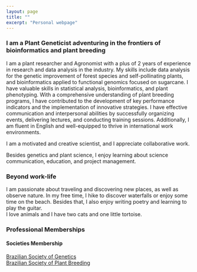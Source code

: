 ```yaml
---
layout: page
title: ""
excerpt: "Personal webpage"
---
```


### I am a Plant Geneticist adventuring in the frontiers of bioinformatics and plant breeding

I am a plant researcher and Agronomist with a plus of 2 years of experience in research and data analysis in the industry. My skills include data analysis for the genetic improvement of forest species and self-pollinating plants, and bioinformatics applied to functional genomics focused on sugarcane. I have valuable skills in statistical analysis, bioinformatics, and plant phenotyping. With a comprehensive understanding of plant breeding programs, I have contributed to the development of key performance indicators and the implementation of innovative strategies. I have effective communication and interpersonal abilities by successfully organizing events, delivering lectures, and conducting training sessions. Additionally, I am fluent in English and well-equipped to thrive in international work environments.  

I am a motivated and creative scientist, and I appreciate collaborative work.   
  
Besides genetics and plant science, I enjoy learning about science communication, education, and project management.   

### Beyond work-life  

I am passionate about traveling and discovering new places, as well as observe nature. In my free time, I hike to discover waterfalls or enjoy some time on the beach. Besides that, I also enjoy writing poetry and learning to play the guitar.  
I love animals and I have two cats and one little tortoise.

### Professional Memberships
#### Societies Membership
[Brazilian Society of Genetics](https://www.sbg.org.br/)  
[Brazilian Society of Plant Breeding](http://www.sbmp.org.br/)  





